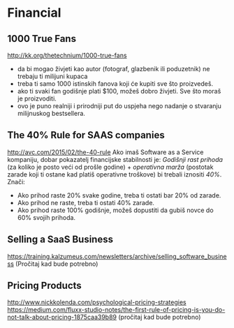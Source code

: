 # Financial

## 1000 True Fans
http://kk.org/thetechnium/1000-true-fans
* da bi mogao živjeti kao autor (fotograf, glazbenik ili poduzetnik) ne trebaju ti milijuni kupaca
* treba ti samo 1000 istinskih fanova koji će kupiti sve što proizvedeš.
* ako ti svaki fan godišnje plati $100, možeš dobro živjeti. Sve što moraš je proizvoditi.
* ovo je puno realniji i prirodniji put do uspjeha nego nadanje o stvaranju milijnuskog bestsellera.


## The 40% Rule for SAAS companies
http://avc.com/2015/02/the-40-rule
Ako imaš Software as a Service kompaniju, dobar pokazatelj financijske stabilnosti je:
*Godišnji rast prihoda* (za koliko je posto veći od prošle godine) + *operativna marža* (postotak zarade koji ti ostane kad platiš operativne troškove) bi trebali iznositi *40%*.
Znači:
  * Ako prihod raste 20% svake godine, treba ti ostati bar 20% od zarade.
  * Ako prihod ne raste, treba ti ostati 40% zarade.
  * Ako prihod raste 100% godišnje, možeš dopustiti da gubiš novce do 60% svojih prihoda.


## Selling a SaaS Business
https://training.kalzumeus.com/newsletters/archive/selling_software_business
(Pročitaj kad bude potrebno)

## Pricing Products
http://www.nickkolenda.com/psychological-pricing-strategies
https://medium.com/fluxx-studio-notes/the-first-rule-of-pricing-is-you-do-not-talk-about-pricing-1875caa39b89
(pročitaj kad bude potrebno)
